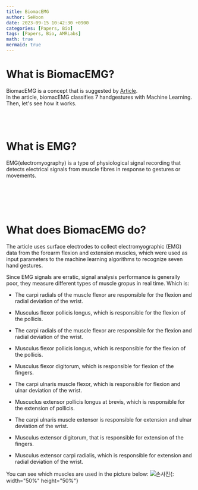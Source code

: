 ```yaml
---
title: BiomacEMG
author: SeHoon
date: 2023-09-15 10:42:30 +0900
categories: [Papers, Bio]
tags: [Papers, Bio, AMRLabs]
math: true
mermaid: true
---
```


# What is BiomacEMG?

BiomacEMG is a concept that is suggested by [Article](https://www.mdpi.com/2076-3417/13/9/5744).
<br>
In the article, biomacEMG classifies 7 handgestures with Machine Learning. <br>
Then, let's see how it works.
<br><br><br><br>


# What is EMG?

EMG(electromyography) is a type of physiological signal recording that detects electrical signals from muscle fibres in response to gestures or movements.<br>

<br><br><br><br>

# What does BiomacEMG do?

The article uses surface electrodes to collect electromyographic (EMG) data from
the forearm flexion and extension muscles, which were used as input parameters to the
machine learning algorithms to recognize seven hand gestures.<br>

Since EMG signals are erratic, signal analysis performance is generally poor, they measure different types of muscle gropus in real time. Which is:

+ The carpi radials of the muscle flexor are responsible for the flexion and radial deviation of the wrist.<br>

+ Musculus flexor pollicis longus, which is responsible for the flexion of the pollicis.<br>

+ The carpi radials of the muscle flexor are responsible for the flexion and radial deviation of the wrist.<br>

+ Musculus flexor pollicis longus, which is responsible for the flexion of the pollicis.<br>

+ Musculus flexor digitorum, which is responsible for flexion of the fingers.<br>

+ The carpi ulnaris muscle flexor, which is responsible for flexion and ulnar deviation
of the wrist.<br>

+ Muscuclus extensor pollicis longus at brevis, which is responsible for the extension of
pollicis.<br>

+ The carpi ulnaris muscle extensor is responsible for extension and ulnar deviation of
the wrist.<br>
+ Musculus extensor digitorum, that is responsible for extension of the fingers.<br>

+ Musculus extensor carpi radialis, which is responsible for extension and radial deviation of the wrist.<br>

You can see which muscles are used in the picture below:
![손사진](https://github.com/csh970605/csh970605.github.io/assets/28240052/39c46a76-ef03-45ee-8885-10b1a8f93e85){: width="50%" height="50%"}
